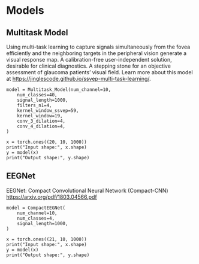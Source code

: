 # Models

## Multitask Model

Using multi-task learning to capture signals simultaneously from the fovea efficiently and the neighboring targets in the peripheral vision generate a visual response map. A calibration-free user-independent solution, desirable for clinical diagnostics. A stepping stone for an objective assessment of glaucoma patients’ visual field. Learn more about this model at https://jinglescode.github.io/ssvep-multi-task-learning/.

```
model = Multitask_Model(num_channel=10,
    num_classes=40,
    signal_length=1000,
    filters_n1=4,
    kernel_window_ssvep=59,
    kernel_window=19,
    conv_3_dilation=4,
    conv_4_dilation=4,
)

x = torch.ones((20, 10, 1000))
print("Input shape:", x.shape)
y = model(x)
print("Output shape:", y.shape)
```

## EEGNet 

EEGNet: Compact Convolutional Neural Network (Compact-CNN) https://arxiv.org/pdf/1803.04566.pdf

```
model = CompactEEGNet(
    num_channel=10,
    num_classes=4,
    signal_length=1000,
)

x = torch.ones((21, 10, 1000))
print("Input shape:", x.shape)
y = model(x)
print("Output shape:", y.shape)
```